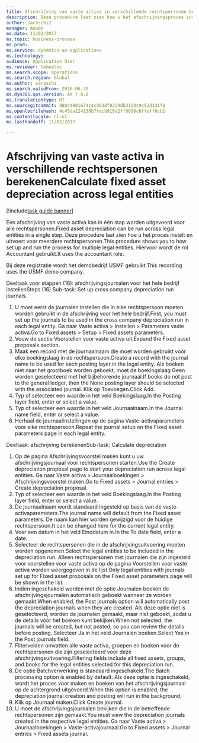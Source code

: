 ```yaml
--- 
title: Afschrijving van vaste activa in verschillende rechtspersonen berekenen
description: Deze procedure laat zien hoe u het afschrijvingsproces instelt en uitvoert voor meerdere rechtspersonen.
author: saraschi2
manager: AnnBe
ms.date: 11/02/2017
ms.topic: business-process
ms.prod: 
ms.service: dynamics-ax-applications
ms.technology: 
audience: Application User
ms.reviewer: twheeloc
ms.search.scope: Operations
ms.search.region: Global
ms.author: saraschi
ms.search.validFrom: 2016-06-30
ms.dyn365.ops.version: AX 7.0.0
ms.translationtype: HT
ms.sourcegitcommit: d804480167414cd038f8229db312dc9c52d131f8
ms.openlocfilehash: 4c45da124136b7fecb916d2ff9098c8ffeff6cb1
ms.contentlocale: nl-nl
ms.lasthandoff: 11/02/2017

---
```

# <a name="calculate-fixed-asset-depreciation-across-legal-entities"></a><span data-ttu-id="79bad-103">Afschrijving van vaste activa in verschillende rechtspersonen berekenen</span><span class="sxs-lookup"><span data-stu-id="79bad-103">Calculate fixed asset depreciation across legal entities</span></span>

[!include[task guide banner](../../includes/task-guide-banner.md)]

<span data-ttu-id="79bad-104">Een afschrijving van vaste activa kan in één stap worden uitgevoerd voor alle rechtspersonen.</span><span class="sxs-lookup"><span data-stu-id="79bad-104">Fixed asset depreciation can be run across legal entities in a single step.</span></span> <span data-ttu-id="79bad-105">Deze procedure laat zien hoe u het proces instelt en uitvoert voor meerdere rechtspersonen.</span><span class="sxs-lookup"><span data-stu-id="79bad-105">This procedure shows you to how set up and run the process for multiple legal entities.</span></span> <span data-ttu-id="79bad-106">Hiervoor wordt de rol Accountant gebruikt.</span><span class="sxs-lookup"><span data-stu-id="79bad-106">It uses the accountant role.</span></span>  

<span data-ttu-id="79bad-107">Bij deze registratie wordt het demobedrijf USMF gebruikt.</span><span class="sxs-lookup"><span data-stu-id="79bad-107">This recording uses the USMF demo company.</span></span>


<span data-ttu-id="79bad-108">Deeltaak voor stappen (16): afschrijvingsjournalen voor het hele bedrijf instellen</span><span class="sxs-lookup"><span data-stu-id="79bad-108">Steps (16) Sub-task: Set up cross company depreciation run journals.</span></span> 

1. <span data-ttu-id="79bad-109">U moet eerst de journalen instellen die in elke rechtspersoon moeten worden gebruikt in de afschrijving voor het hele bedrijf.</span><span class="sxs-lookup"><span data-stu-id="79bad-109">First, you must set up the journals to be used in the cross company depreciation run in each legal entity.</span></span> <span data-ttu-id="79bad-110">Ga naar Vaste activa > Instellen > Parameters vaste activa.</span><span class="sxs-lookup"><span data-stu-id="79bad-110">Go to Fixed assets > Setup > Fixed assets parameters.</span></span> 
2. <span data-ttu-id="79bad-111">Vouw de sectie Voorstellen voor vaste activa uit.</span><span class="sxs-lookup"><span data-stu-id="79bad-111">Expand the Fixed asset proposals section.</span></span> 
3. <span data-ttu-id="79bad-112">Maak een record met de journaalnaam die moet worden gebruikt voor elke boekingslaag in de rechtspersoon.</span><span class="sxs-lookup"><span data-stu-id="79bad-112">Create a record with the journal name to be used for each posting layer in the legal entity.</span></span> <span data-ttu-id="79bad-113">Als boeken niet naar het grootboek worden geboekt, moet de boekingslaag Geen worden geselecteerd met het bijbehorende journaal.</span><span class="sxs-lookup"><span data-stu-id="79bad-113">If books do not post to the general ledger, then the None posting layer should be selected with the associated journal.</span></span> <span data-ttu-id="79bad-114">Klik op Toevoegen.</span><span class="sxs-lookup"><span data-stu-id="79bad-114">Click Add.</span></span> 
4. <span data-ttu-id="79bad-115">Typ of selecteer een waarde in het veld Boekingslaag.</span><span class="sxs-lookup"><span data-stu-id="79bad-115">In the Posting layer field, enter or select a value.</span></span> 
5. <span data-ttu-id="79bad-116">Typ of selecteer een waarde in het veld Journaalnaam.</span><span class="sxs-lookup"><span data-stu-id="79bad-116">In the Journal name field, enter or select a value.</span></span> 
6. <span data-ttu-id="79bad-117">Herhaal de journaalinstellingen op de pagina Vaste-activaparameters voor elke rechtspersoon.</span><span class="sxs-lookup"><span data-stu-id="79bad-117">Repeat the journal setup on the Fixed asset parameters page in each legal entity.</span></span> 

<span data-ttu-id="79bad-118">Deeltaak: afschrijving berekenen</span><span class="sxs-lookup"><span data-stu-id="79bad-118">Sub-task: Calculate depreciation</span></span>

1. <span data-ttu-id="79bad-119">Op de pagina Afschrijvingsvoorstel maken kunt u uw afschrijvingsjournaal voor rechtspersonen starten.</span><span class="sxs-lookup"><span data-stu-id="79bad-119">Use the Create depreciation proposal page to start your depreciation run across legal entities.</span></span> <span data-ttu-id="79bad-120">Ga naar Vaste activa > Journaalboekingen > Afschrijvingsvoorstel maken.</span><span class="sxs-lookup"><span data-stu-id="79bad-120">Go to Fixed assets > Journal entries > Create depreciation proposal.</span></span> 
2. <span data-ttu-id="79bad-121">Typ of selecteer een waarde in het veld Boekingslaag.</span><span class="sxs-lookup"><span data-stu-id="79bad-121">In the Posting layer field, enter or select a value.</span></span> 
3. <span data-ttu-id="79bad-122">De journaalnaam wordt standaard ingesteld op basis van de vaste-activaparameters.</span><span class="sxs-lookup"><span data-stu-id="79bad-122">The journal name will default from the Fixed asset parameters.</span></span> <span data-ttu-id="79bad-123">De naam kan hier worden gewijzigd voor de huidige rechtspersoon.</span><span class="sxs-lookup"><span data-stu-id="79bad-123">It can be changed here for the current legal entity.</span></span> 
4. <span data-ttu-id="79bad-124">Voer een datum in het veld Einddatum in.</span><span class="sxs-lookup"><span data-stu-id="79bad-124">In the To date field, enter a date.</span></span> 
5. <span data-ttu-id="79bad-125">Selecteer de rechtspersonen die in de afschrijvingsuitvoering moeten worden opgenomen.</span><span class="sxs-lookup"><span data-stu-id="79bad-125">Select the legal entities to be included in the depreciation run.</span></span> <span data-ttu-id="79bad-126">Alleen rechtspersonen met journalen die zijn ingesteld voor voorstellen voor vaste activa op de pagina Voorstellen voor vaste activa worden weergegeven in de lijst.</span><span class="sxs-lookup"><span data-stu-id="79bad-126">Only legal entities with journals set up for Fixed asset proposals on the Fixed asset parameters page will be shown in the list.</span></span> 
6. <span data-ttu-id="79bad-127">Indien ingeschakeld worden met de optie Journalen boeken de afschrijvingsjournalen automatisch geboekt wanneer ze worden gemaakt.</span><span class="sxs-lookup"><span data-stu-id="79bad-127">When enabled, the Post journals option will automatically post the depreciation journals when they are created.</span></span> <span data-ttu-id="79bad-128">Als deze optie niet is geselecteerd, worden de journalen gemaakt, maar niet geboekt, zodat u de details vóór het boeken kunt bekijken.</span><span class="sxs-lookup"><span data-stu-id="79bad-128">When not selected, the journals will be created, but not posted, so you can review the details before posting.</span></span> <span data-ttu-id="79bad-129">Selecteer Ja in het veld Journalen boeken.</span><span class="sxs-lookup"><span data-stu-id="79bad-129">Select Yes in the Post journals field.</span></span> 
7. <span data-ttu-id="79bad-130">Filtervelden omvatten alle vaste activa, groepen en boeken voor de rechtspersonen die zijn geselecteerd voor deze afschrijvingsuitvoering.</span><span class="sxs-lookup"><span data-stu-id="79bad-130">Filtering fields include all fixed assets, groups, and books for the legal entities selected for this depreciation run.</span></span> 
8. <span data-ttu-id="79bad-131">De optie Batchverwerking is standaard ingeschakeld.</span><span class="sxs-lookup"><span data-stu-id="79bad-131">The Batch processing option is enabled by default.</span></span> <span data-ttu-id="79bad-132">Als deze optie is ingeschakeld, wordt het proces voor maken en boeken van het afschrijvingsjournaal op de achtergrond uitgevoerd.</span><span class="sxs-lookup"><span data-stu-id="79bad-132">When this option is enabled, the depreciation journal creation and posting will run in the background.</span></span> 
9. <span data-ttu-id="79bad-133">Klik op Journaal maken.</span><span class="sxs-lookup"><span data-stu-id="79bad-133">Click Create journal.</span></span> 
10. <span data-ttu-id="79bad-134">U moet de afschrijvingsjournalen bekijken die in de betreffende rechtspersonen zijn gemaakt.</span><span class="sxs-lookup"><span data-stu-id="79bad-134">You must view the depreciation journals created in the respective legal entities.</span></span> <span data-ttu-id="79bad-135">Ga naar Vaste activa > Journaalboekingen > Vaste-activajournaal.</span><span class="sxs-lookup"><span data-stu-id="79bad-135">Go to Fixed assets > Journal entries > Fixed assets journal.</span></span>

